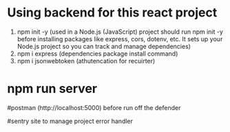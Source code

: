 # Using backend for this react project
1. npm init -y (used in a Node.js (JavaScript) project should run npm init -y before installing packages like express, cors, dotenv, etc. It sets up your Node.js project so you can track and manage dependencies)
2. npm i express  (dependencies package install command)
3. npm i jsonwebtoken (athutencation for recuirter)

# npm run server 
#postman (http://localhost:5000)   before run off the defender 

#sentry site to manage project error handler